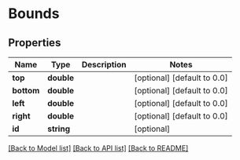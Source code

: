# Bounds

## Properties
Name | Type | Description | Notes
------------ | ------------- | ------------- | -------------
**top** | **double** |  | [optional] [default to 0.0]
**bottom** | **double** |  | [optional] [default to 0.0]
**left** | **double** |  | [optional] [default to 0.0]
**right** | **double** |  | [optional] [default to 0.0]
**id** | **string** |  | [optional] 

[[Back to Model list]](../README.md#documentation-for-models) [[Back to API list]](../README.md#documentation-for-api-endpoints) [[Back to README]](../README.md)


